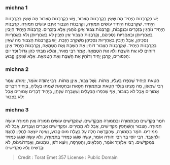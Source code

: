 
### michna 1
יֵשׁ בְּקָרְבְּנוֹת הַיָּחִיד מַה שֶּׁאֵין בְּקָרְבְּנוֹת הַצִּבּוּר, וְיֵשׁ בְּקָרְבְּנוֹת הַצִּבּוּר מַה שֶּׁאֵין בְּקָרְבְּנוֹת הַיָּחִיד. שֶׁקָּרְבְּנוֹת הַיָּחִיד עוֹשִׂים תְּמוּרָה, וְקָרְבְּנוֹת הַצִּבּוּר אֵינָם עוֹשִׂים תְּמוּרָה. קָרְבְּנוֹת הַיָּחִיד נוֹהֲגִין בִּזְכָרִים וּבִנְקֵבוֹת, וְקָרְבְּנוֹת צִבּוּר אֵינָן נוֹהֲגִין אֶלָּא בִזְכָרִים. קָרְבְּנוֹת הַיָּחִיד חַיָּבִין בְּאַחֲרָיוּתָן וּבְאַחֲרָיוּת נִסְכֵּיהֶם, וְקָרְבְּנוֹת הַצִּבּוּר אֵין חַיָּבִין לֹא בְאַחֲרָיוּתָן וְלֹא בְאַחֲרָיוּת נִסְכֵּיהֶן, אֲבָל חַיָּבִין בְּאַחֲרָיוּת נִסְכֵּיהֶן מִשֶּׁקָּרַב הַזָּבַח. יֵשׁ בְּקָרְבְּנוֹת הַצִּבּוּר מַה שֶּׁאֵין בְּקָרְבְּנוֹת הַיָּחִיד. שֶׁקָּרְבְּנוֹת הַצִּבּוּר דּוֹחִין אֶת הַשַּׁבָּת וְאֶת הַטֻּמְאָה, וְקָרְבְּנוֹת הַיָּחִיד אֵינָן דּוֹחִים לֹא אֶת הַשַּׁבָּת וְלֹא אֶת הַטֻּמְאָה. אָמַר רַבִּי מֵאִיר, וַהֲלֹא חֲבִתֵּי כֹהֵן גָּדוֹל וּפַר יוֹם הַכִּפּוּרִים, קָרְבַּן יָחִיד וְדוֹחִין אֶת הַשַּׁבָּת וְאֶת הַטֻּמְאָה. אֶלָּא שֶׁזְּמַנָּן קָבוּעַ: 

### michna 2
חַטָּאת הַיָּחִיד שֶׁכִּפְּרוּ בְעָלָיו, מֵתוֹת. וְשֶׁל צִבּוּר, אֵינָן מֵתוֹת. רַבִּי יְהוּדָה אוֹמֵר, יָמוּתוּ. אָמַר רַבִּי שִׁמְעוֹן, מַה מָּצִינוּ בִּוְלַד חַטָּאת וּבִתְמוּרַת חַטָּאת וּבְחַטָּאת שֶׁמֵּתוּ בְעָלֶיהָ, בְּיָחִיד דְּבָרִים אֲמוּרִים אֲבָל לֹא בְצִבּוּר, אַף שֶׁכִּפְּרוּ הַבְּעָלִים וְשֶׁעָבְרָה שְׁנָתָן, בְּיָחִיד דְּבָרִים אֲמוּרִים אֲבָל לֹא בְצִבּוּר: 

### michna 3
חֹמֶר בְּקָדָשִׁים מִבִּתְמוּרָה וּבִתְמוּרָה מִבְּקָדָשִׁים. שֶׁהַקֳּדָשִׁים עוֹשִׂים תְּמוּרָה וְאֵין תְּמוּרָה עוֹשָׂה תְמוּרָה. הַצִּבּוּר וְהַשֻּׁתָּפִין מַקְדִּישִׁים, אֲבָל לֹא מְמִירִים. וּמַקְדִּישִׁים אֵבָרִים וְעֻבָּרִים, אֲבָל לֹא מְמִירִים. חֹמֶר בִּתְמוּרָה, שֶׁהַקְּדֻשָּׁה חָלָה עַל בַּעֲלַת מוּם קָבוּעַ, וְאֵינָהּ יוֹצְאָה לְחֻלִּין לְהִגָּזֵז וּלְהֵעָבֵד. רַבִּי יוֹסֵי בַּר רַבִּי יְהוּדָה אוֹמֵר, עָשָׂה שׁוֹגֵג כְּמֵזִיד בַּתְּמוּרָה, וְלֹא עָשָׂה שׁוֹגֵג כְּמֵזִיד בַּמֻּקְדָּשִׁים. רַבִּי אֶלְעָזָר אוֹמֵר, הַכִּלְאַיִם, וְהַטְּרֵפָה, וְיוֹצֵא דֹפֶן, טֻמְטוּם, וְאַנְדְּרוֹגִינוֹס, לֹא קְדֵשִׁים וְלֹא מַקְדִּישִׁים: 

>Credit : Torat Emet 357
>License : Public Domain 